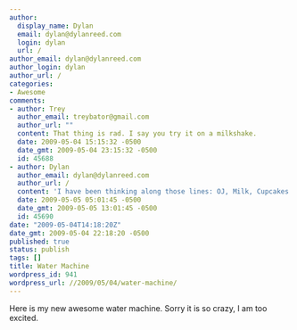 ```yaml
---
author:
  display_name: Dylan
  email: dylan@dylanreed.com
  login: dylan
  url: /
author_email: dylan@dylanreed.com
author_login: dylan
author_url: /
categories:
- Awesome
comments:
- author: Trey
  author_email: treybator@gmail.com
  author_url: ""
  content: That thing is rad. I say you try it on a milkshake.
  date: 2009-05-04 15:15:32 -0500
  date_gmt: 2009-05-04 23:15:32 -0500
  id: 45688
- author: Dylan
  author_email: dylan@dylanreed.com
  author_url: /
  content: 'I have been thinking along those lines: OJ, Milk, Cupcakes'
  date: 2009-05-05 05:01:45 -0500
  date_gmt: 2009-05-05 13:01:45 -0500
  id: 45690
date: "2009-05-04T14:18:20Z"
date_gmt: 2009-05-04 22:18:20 -0500
published: true
status: publish
tags: []
title: Water Machine
wordpress_id: 941
wordpress_url: //2009/05/04/water-machine/
---
```


  
Here is my new awesome water machine. Sorry it is so crazy, I am too excited.
